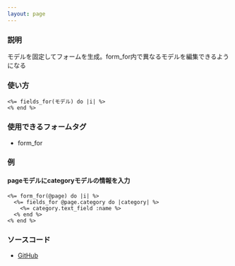 ```yaml
---
layout: page
---
```

### 説明
モデルを固定してフォームを生成。form_for内で異なるモデルを編集できるようになる

### 使い方
    <%= fields_for(モデル) do |i| %>
    <% end %>

### 使用できるフォームタグ
* form_for

### 例
#### pageモデルにcategoryモデルの情報を入力
    <%= form_for(@page) do |i| %>
      <%= fields_for @page.category do |category| %>
        <%= category.text_field :name %>
      <% end %>
    <% end %>

### ソースコード
* [GitHub](https://github.com/rails/rails/blob/477fae3eb3d3b3bfdbe28586fecb8578c0be4721/actionview/lib/action_view/helpers/form_helper.rb#L1572)